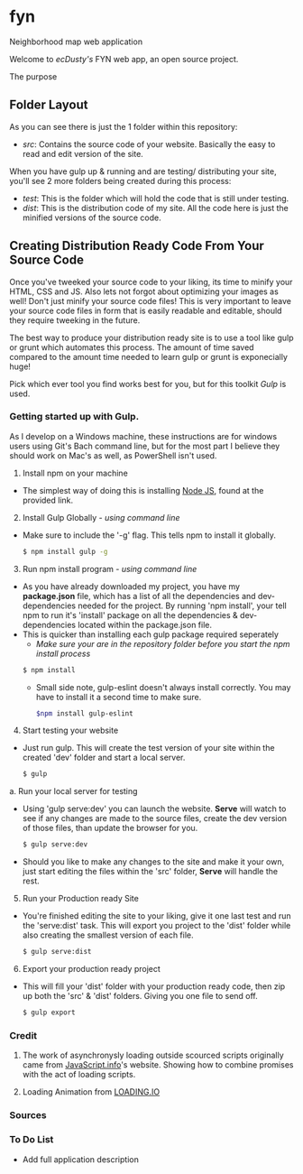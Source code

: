 # fyn
Neighborhood map web application

Welcome to _ecDusty's_ FYN web app, an open source project.

The purpose


## Folder Layout

As you can see there is just the 1 folder within this repository:

  * _src_: Contains the source code of your website. Basically the easy to read and edit version of the site.

When you have gulp up & running and are testing/ distributing your site, you'll see 2 more folders being created during this process:
  * _test_: This is the folder which will hold the code that is still under testing.
  * _dist_: This is the distribution code of my site. All the code here is just the minified versions of the source code.


## Creating Distribution Ready Code From Your Source Code

Once you've tweeked your source code to your liking, its  time to minify your HTML, CSS and JS. Also lets not forgot about optimizing your images as well! Don't just minify your source code files! This is very important to leave your source code files in form that is easily readable and editable, should they require tweeking in the future.

The best way to produce your distribution ready site is to use a tool like gulp or grunt which automates this process. The amount of time saved compared to the amount time needed to learn gulp or grunt is exponecially huge!

Pick which ever tool you find works best for you, but for this toolkit _Gulp_ is used.

### Getting started up with Gulp.

As I develop on a Windows machine, these instructions are for windows users using Git's Bach command line, but for the most part I believe they should work on Mac's as well, as PowerShell isn't used.

1. Install npm on your machine
  * The simplest way of doing this is installing [Node JS][1], found at the provided link.

2. Install Gulp Globally - _using command line_
  * Make sure to include the '-g' flag. This tells npm to install it globally.
    ```sh
    $ npm install gulp -g
    ```

3. Run npm install program - _using command line_
  * As you have already downloaded my project, you have my **package.json** file, which has a list of all the dependencies and dev-dependencies needed for the project. By running 'npm install', your tell npm to run it's 'install' package on all the dependencies & dev-dependencies located within the package.json file.
  * This is quicker than installing each gulp package required seperately
    * _Make sure your are in the repository folder before you start the npm install process_
    ```sh
    $ npm install
    ```
      * Small side note, gulp-eslint doesn't always install correctly. You may have to install it a second time to make sure.
        ```sh
        $npm install gulp-eslint
        ```

4. Start testing your website
  * Just run gulp. This will create the test version of your site within the created 'dev' folder and start a local server.
    ```sh
    $ gulp
    ```

  a. Run your local server for testing
  * Using 'gulp serve:dev' you can launch the website. **Serve** will watch to see if any changes are made to the source files, create the dev version of those files, than update the browser for you.
    ```sh
    $ gulp serve:dev
    ```
  * Should you like to make any changes to the site and make it your own, just start editing the files within the 'src' folder, **Serve** will handle the rest.

5. Run your Production ready Site
  * You're finished editing the site to your liking, give it one last test and run the 'serve:dist' task. This will export you project to the 'dist' folder while also creating the smallest version of each file.
    ```sh
    $ gulp serve:dist
    ```

6. Export your production ready project
  * This will fill your 'dist' folder with your production ready code, then zip up both the 'src' & 'dist' folders. Giving you one file to send off.
    ```sh
    $ gulp export
    ```

### Credit

1) The work of asynchronysly loading outside scourced scripts originally came from [JavaScript.info][2]'s website. Showing how to combine promises with the act of loading scripts.

2) Loading Animation from [LOADING.IO][3]

### Sources

[1]: https://nodejs.org/en/
[2]: https://javascript.info/callbacks
[3]: https://loading.io/css/

### To Do List

* Add full application description